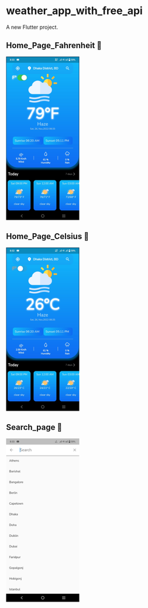 # weather_app_with_free_api

A new Flutter project.

## Home_Page_Fahrenheit :tada:
<img src='/ScreenShot/home_page_fer.jpg' width="200px" alt='Video Prohressbar'/>

## Home_Page_Celsius :tada:
<img src='/ScreenShot/home_page_cel.jpg' width="200px"  alt='Video Prohressbar'/>

## Search_page :tada:
<img src='/ScreenShot/search_page.jpg' width="200px" alt='Video Prohressbar'/>

